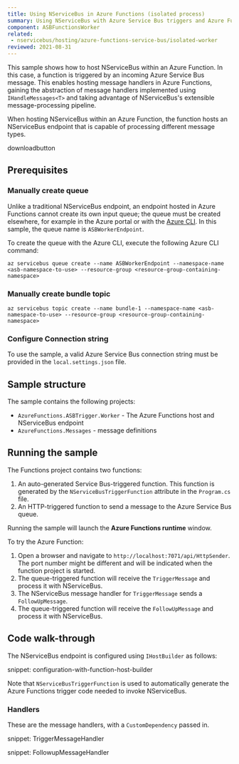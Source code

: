 ```yaml
---
title: Using NServiceBus in Azure Functions (isolated process)
summary: Using NServiceBus with Azure Service Bus triggers and Azure Functions isolated worker hosting model
component: ASBFunctionsWorker
related:
 - nservicebus/hosting/azure-functions-service-bus/isolated-worker
reviewed: 2021-08-31
---
```


This sample shows how to host NServiceBus within an Azure Function. In this case, a function is triggered by an incoming Azure Service Bus message. This enables hosting message handlers in Azure Functions, gaining the abstraction of message handlers implemented using `IHandleMessages<T>` and taking advantage of NServiceBus's extensible message-processing pipeline.

When hosting NServiceBus within an Azure Function, the function hosts an NServiceBus endpoint that is capable of processing different message types.

downloadbutton

## Prerequisites

### Manually create queue

Unlike a traditional NServiceBus endpoint, an endpoint hosted in Azure Functions cannot create its own input queue; the queue must be created elsewhere, for example in the Azure portal or with the [Azure CLI](https://docs.microsoft.com/en-us/cli/azure/install-azure-cli). In this sample, the queue name is `ASBWorkerEndpoint`.

To create the queue with the Azure CLI, execute the following Azure CLI command:

```
az servicebus queue create --name ASBWorkerEndpoint --namespace-name <asb-namespace-to-use> --resource-group <resource-group-containing-namespace>
```

### Manually create bundle topic

```
az servicebus topic create --name bundle-1 --namespace-name <asb-namespace-to-use> --resource-group <resource-group-containing-namespace>
```

### Configure Connection string

To use the sample, a valid Azure Service Bus connection string must be provided in the `local.settings.json` file.

## Sample structure

The sample contains the following projects:
- `AzureFunctions.ASBTrigger.Worker` - The Azure Functions host and NServiceBus endpoint
- `AzureFunctions.Messages` - message definitions

## Running the sample

The Functions project contains two functions:
1. An auto-generated Service Bus-triggered function. This function is generated by the `NServiceBusTriggerFunction` attribute in the `Program.cs` file.
1. An HTTP-triggered function to send a message to the Azure Service Bus queue.

Running the sample will launch the **Azure Functions runtime** window.

To try the Azure Function:

1. Open a browser and navigate to `http://localhost:7071/api/HttpSender`. The port number might be different and will be indicated when the function project is started.
1. The queue-triggered function will receive the `TriggerMessage` and process it with NServiceBus.
1. The NServiceBus message handler for `TriggerMessage` sends a `FollowUpMessage`.
1. The queue-triggered function will receive the `FollowUpMessage` and process it with NServiceBus.

## Code walk-through

The NServiceBus endpoint is configured using `IHostBuilder` as follows:

snippet: configuration-with-function-host-builder

Note that `NServiceBusTriggerFunction` is used to automatically generate the Azure Functions trigger code needed to invoke NServiceBus.

### Handlers

These are the message handlers, with a `CustomDependency` passed in.

snippet: TriggerMessageHandler

snippet: FollowupMessageHandler
